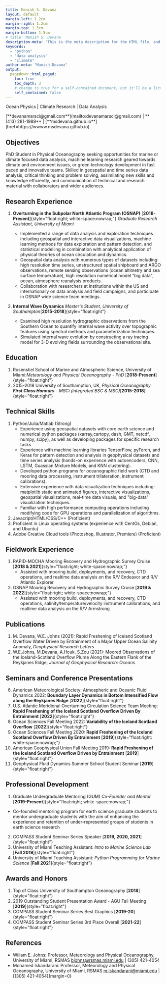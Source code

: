```yaml
---
title: Manish S. Devana
layout: default
margin-left: 1.2cm
margin-right: 1.2cm
margin-top: 1.5cm
margin-bottom: 1.5cm
# title: Manish S. Devana
description-meta: "This is the meta description for the HTML file, and one day the PDF file, for better SEO?"
keywords:
  - "python"
  - "data analysis"
  - "climate"
author-meta: "Manish Devana"
output:
  pagedown::html_paged:
    toc: true
    toc_depth: 3
    # change to true for a self-contained document, but it'll be a litte slower for Pandoc to render
    self_contained: false
---
```


<!-- cv conversion script -->
<!-- pandoc CV_Short.md -f markdown -t pdf --pdf-engine=wkhtmltopdf -c resume-stylesheet.css -s -o CV_Short.pdf -->
<!-- ##### Oceanography | Data Analysis | Climate Research -->
<p class="keywords">Ocean Physics | Climate Research | Data Analysis</p>

<p class="contact"> [**devanamarsci@gmail.com**](mailto:devanamarsci@gmail.com) | **(413) 281-1989** | [**msdevana.github.io**](href=https://wwww.msdevana.github.io)</p>

## Objectives

PhD Student in Physical Oceanography seeking opportunities for marine or climate focused data analysis, machine learning research geared towards climate and environment issues, or green technology development in fast paced and innovative teams. Skilled in geospatial and time series data analysis, critical thinking and problem solving, assimilating new skills and knowledge efficiently, and communication of technical and research material with collaborators and wider audiences.

## Research Experience

1. **Overturning in the Subpolar North Atlantic Program (OSNAP)** [__2018-Present__]{style="float:right; white-space:nowrap;"}
   _Graduate Research Assistant, University of Miami_

   - Implemented a range of data analysis and exploration techniques including geospatial and interactive data visualizations, machine learning methods for data exploration and pattern detection, and statistical modelling in combination with analytical application of physical theories of ocean circulation and dynamics.
   - Geospatial data analysis with numerous types of datasets including: high resolution time series, unstructured spatial shipboard and ARGO observations, remote sensing observations (ocean altimetry and sea surface temperature), high resolution numerical model "big data", ocean, atmosphere reanalysis products.
   - Collaboration with researchers at institutions within the US and internationally on data analysis and field campaigns, and participate in OSNAP wide science team meetings.

2. **Internal Wave Dynamics** _Master's Student, University of Southampton_[__2015-2018__]{style="float:right"}

   - Examined high resolution hydrographic observations from the Southern Ocean to quantify internal wave activity over topographic features using spectral methods and parameterization techniques.
   - Simulated internal wave evolution by constructing a ray tracing model for 3-D evolving fields surrounding the observational site.

## Education

1. Rosenstiel School of Marine and Atmospheric Science, University of Miami:_Meteorology and Physical Oceanography - PhD_ [__2018-Present__]{style="float:right"}
2. 2015-2018 University of Southamption, UK, _Physical Oceanography **First Class Honours** - MSCi (integrated BSC & MSC)_[__2015-2018__]{style="float:right"}

## Technical Skills

1. Python/Julia/Matlab (Strong)
   - Experience using geospatial datasets with core earth science and numerical python packages (xarray,cartopy, dash, GMT, netcdf, numpy, scipy), as well as developing packages for specific research tasks
   - Experience with machine learning libraries TensorFlow, pyTorch, and Keras for pattern detection and analysis in geophysical datasets and time series analysis (hands-on experience with autoencoders, CNN, LSTM, Guassian Mixture Models, and KNN clustering).
   - Developed python programs for oceanographic field work (CTD and mooring data processing, instrument trilateration, instrument calibrations).
   - Extensive experience with data visualization techniques including: matplotlib static and animated figures, interactive visualizations, geospatial visualizations, real-time data visuals, and "big-data" visualization techniques.
   - Familiar with high performance computing operations including modifying code for GPU operations and parallelization of algorithms.
2. Javacript/HTML/CSS/C++ (Proficient)
3. Proficient in Linux operating systems (experience with CentOs, Debian, and Ubuntu)
4. Adobe Creative Cloud tools (Photoshop, Illustrator, Premiere) (Proficient)

## Fieldwork Experience

1. RAPID-MOCHA Mooring Recovery and Hydrographic Survey Cruise [__2018 & 2021__]{style="float:right; white-space:nowrap;"}
   - Assisted with mooring build, deployments, and recovery, CTD operations, and realtime data analysis on the R/V Endeavor and R/V Atlantic Explorer
2. OSNAP Mooring Recovery and Hydrographic Survey Cruise [__2019 & 2022__]{style="float:right; white-space:nowrap;"}
   - Assisted with mooring build, deployments, and recovery, CTD operations, salinity/temperature/velocity instrument calibrations, and realtime data analysis on the R/V Armstrong

## Publications

1. M. Devana, W.E. Johns (2021): Rapid Freshening of Iceland Scotland Overflow Water Driven by Entrainment of a Major Upper Ocean Salinity Anomaly, _Geophysical Research Letters_
2. W.E.Johns, M.Devana, A.Houk, S.Zou (2021): Moored Observations of the Iceland-Scotland Overflow Plume Along the Eastern Flank of the Reykjanes Ridge, _Journal of Geophysical Research: Oceans_

## Seminars and Conference Presentations

6. American Meteorological Society: Atmospheric and Oceanic Fluid Dynamics 2022: **Boundary Layer Dynamics in Bottom Intensified Flow along the Reykjanes Ridge** [__2022__]{style="float:right"}
7. U.S. Atlantic Meridional Overturning Circulation Science Team Meeting: **Rapid Freshening of the Iceland Scotland Overflow Driven By Entrainment** [__2022__]{style="float:right"}
8. Ocean Sciences Fall Meeting 2022: **Variability of the Iceland Scotland Overflow** [__2022__]{style="float:right"}
9. Ocean Sciences Fall Meeting 2020: **Rapid Freshening of the Iceland Scotland Overflow Driven By Entrainment** [__2019__]{style="float:right: white-space:nowrap;"}
10. American Geophysical Union Fall Meeting 2019: **Rapid Freshening of the Iceland Scotland Overflow Driven by Entrainment** [__2019__]{style="float:right"}
11. Geophysical Fluid Dynamics Summer School Student Seminar [__2019__]{style="float:right"}

## Professional Development

1. Graduate Undergraduate Mentoring (GUM) _Co-Founder and Mentor_ [**2019-Present**]{style="float:right; white-space:nowrap;"}

- Co-founded mentoring program for earth science graduate students to mentor undergraduate students with the aim of enhancing the experience and retention of under-represented groups of students in earth science research

2. COMPASS Student Seminar Series Speaker [__2019, 2020, 2021__]{style="float:right"}
3. University of Miami Teaching Assistant: _Intro to Marine Science Lab_ [__Fall 2019__]{style="float:right"}
4. University of Miami Teaching Assistant: _Python Programming for Marine Science_ [__Fall 2021__]{style="float:right"}

## Awards and Honors

1. Top of Class University of Southampton Oceanography [__2018__]{style="float:right"}
2. 2019 Outstanding Student Presentation Award - AGU Fall Meeting [__2019__]{style="float:right"}
3. COMPASS Student Seminar Series Best Graphics [__2019-20__]{style="float:right"}
4. COMPASS Student Seminar Series 3rd Place Overall [__2021-22__]{style="float:right"}

<!-- Comment out for shorter version of cv for companies -->
<!-- ## Teaching Experience

2. University of Miami Teaching Assistant[__Fall 2019/2021__]{style="float:right"}
   **Introduction to Marine Science Laboratory /Python Programming for Marine Science**
3. University of Southampton Student Teaching Assistant **Marine Geochemistry**[__Fall 2017__]{style="float:right; white-space:nowrap;"}
   <!-- **Marine Geochemistry** -->
   <!-- -->

## References

- Wiliam E. Johns: Professor, Meteorology and Physical Oceanography, University of Miami, RSMAS
  [bjohns@rsmas.miami.edu](mailto:bjohns@rsmas.miami.edu) | (305) 421-4054
- Mohamed Iskandarani: Professor, Meteorology and Physical Oceanography, University of Miami, RSMAS
  [m.iskandarani@miami.edu](mailto:m.iskandarani@miami.edu) | [(305) 421-4054]{margin=0}
